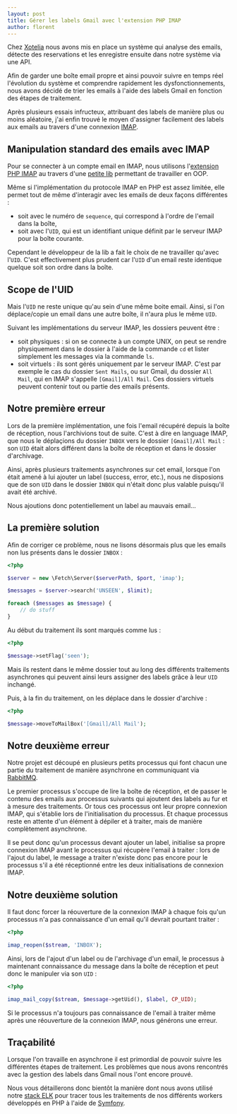 ```yaml
---
layout: post
title: Gérer les labels Gmail avec l'extension PHP IMAP
author: florent
---
```


Chez [Xotelia](http://www.xotelia.com/) nous avons mis en place un système qui analyse des emails, détecte des reservations et les enregistre ensuite dans notre système via une API.

Afin de garder une boîte email propre et ainsi pouvoir suivre en temps réel l'évolution du système et comprendre rapidement les dysfonctionnements, nous avons décidé de trier les emails à l'aide des labels Gmail en fonction des étapes de traitement.

Après plusieurs essais infructeux, attribuant des labels de manière plus ou moins aléatoire, j'ai enfin trouvé le moyen d'assigner facilement des labels aux emails au travers d'une connexion [IMAP](http://fr.wikipedia.org/wiki/Internet_Message_Access_Protocol).

## Manipulation standard des emails avec IMAP

Pour se connecter à un compte email en IMAP, nous utilisons l'[extension PHP IMAP](http://php.net/manual/fr/book.imap.php) au travers d'une [petite lib](https://github.com/tedious/Fetch) permettant de travailler en OOP.

Même si l'implémentation du protocole IMAP en PHP est assez limitée, elle permet tout de même d'interagir avec les emails de deux façons différentes :

* soit avec le numéro de `sequence`, qui correspond à l'ordre de l'email dans la boîte,
* soit avec l'`UID`, qui est un identifiant unique définit par le serveur IMAP pour la boîte courante.

Cependant le développeur de la lib a fait le choix de ne travailler qu'avec l'`UID`. C'est effectivement plus prudent car l'`UID` d'un email reste identique quelque soit son ordre dans la boîte.

## Scope de l'UID

Mais l'`UID` ne reste unique qu'au sein d'une même boite email. Ainsi, si l'on déplace/copie un email dans une autre boîte, il n'aura plus le même `UID`.

Suivant les implémentations du serveur IMAP, les dossiers peuvent être :

* soit physiques : si on se connecte à un compte UNIX, on peut se rendre physiquement dans le dossier à l'aide de la commande `cd` et lister simplement les messages via la commande `ls`.
* soit virtuels : ils sont gérés uniquement par le serveur IMAP. C'est par exemple le cas du dossier `Sent Mails`, ou sur Gmail, du dossier `All Mail`, qui en IMAP s'appelle `[Gmail]/All Mail`. Ces dossiers virtuels peuvent contenir tout ou partie des emails présents.

## Notre première erreur

Lors de la première implémentation, une fois l'email récupéré depuis la boîte de réception, nous l'archivions tout de suite. C'est à dire en language IMAP, que nous le déplaçions du dossier `INBOX` vers le dossier `[Gmail]/All Mail` : son `UID` était alors différent dans la boîte de réception et dans le dossier d'archivage.

Ainsi, après plusieurs traitements asynchrones sur cet email, lorsque l'on était amené à lui ajouter un label (success, error, etc.), nous ne disposions que de son `UID` dans le dossier `INBOX` qui n'était donc plus valable puisqu'il avait été archivé.

Nous ajoutions donc potentiellement un label au mauvais email...

## La première solution

Afin de corriger ce problème, nous ne lisons désormais plus que les emails non lus présents dans le dossier `INBOX` :

```php
<?php

$server = new \Fetch\Server($serverPath, $port, 'imap');

$messages = $server->search('UNSEEN', $limit);

foreach ($messages as $message) {
    // do stuff
}
```

Au début du traitement ils sont marqués comme lus :

```php
<?php

$message->setFlag('seen');
```

Mais ils restent dans le même dossier tout au long des différents traitements asynchrones qui peuvent ainsi leurs assigner des labels grâce à leur `UID` inchangé.

Puis, à la fin du traitement, on les déplace dans le dossier d'archive :

```php
<?php

$message->moveToMailBox('[Gmail]/All Mail');
```

## Notre deuxième erreur

Notre projet est découpé en plusieurs petits processus qui font chacun une partie du traitement de manière asynchrone en communiquant via [RabbitMQ](http://www.rabbitmq.com/).

Le premier processus s'occupe de lire la boîte de réception, et de passer le contenu des emails aux processus suivants qui ajoutent des labels au fur et à mesure des traitements. Or tous ces processus ont leur propre connexion IMAP, qui s'établie lors de l'initialisation du processus. Et chaque processus reste en attente d'un élément à dépiler et à traiter, mais de manière complètement asynchrone.

Il se peut donc qu'un processus devant ajouter un label, initialise sa propre connexion IMAP avant le processus qui récupère l'email à traiter : lors de l'ajout du label, le message a traiter n'existe donc pas encore pour le processus s'il a été réceptionné entre les deux initialisations de connexion IMAP.


## Notre deuxième solution

Il faut donc forcer la réouverture de la connexion IMAP à chaque fois qu'un processus n'a pas connaissance d'un email qu'il devrait pourtant traiter :

```php
<?php

imap_reopen($stream, 'INBOX');
```

Ainsi, lors de l'ajout d'un label ou de l'archivage d'un email, le processus à maintenant connaissance du message dans la boîte de réception et peut donc le manipuler via son `UID` :

```php
<?php

imap_mail_copy($stream, $message->getUid(), $label, CP_UID);
```

Si le processus n'a toujours pas connaissance de l'email à traiter même après une réouverture de la connexion IMAP, nous générons une erreur.

## Traçabilité

Lorsque l'on travaille en asynchrone il est primordial de pouvoir suivre les différentes étapes de traitement. Les problèmes que nous avons rencontrés avec la gestion des labels dans Gmail nous l'ont encore prouvé.

Nous vous détaillerons donc bientôt la manière dont nous avons utilisé notre [stack ELK](/installer-une-stack-elk-rapidement/) pour tracer tous les traitements de nos différents workers développés en PHP à l'aide de [Symfony](http://symfony.com/).
